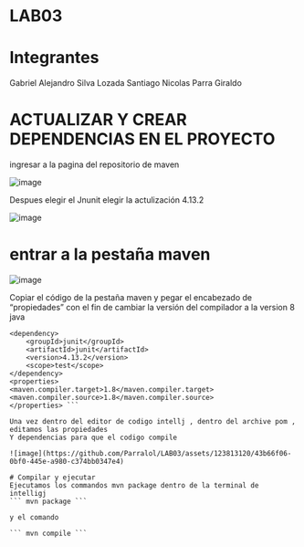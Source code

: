 # LAB03
# Integrantes 
Gabriel Alejandro Silva Lozada
Santiago Nicolas Parra Giraldo

# ACTUALIZAR Y CREAR DEPENDENCIAS EN EL PROYECTO
ingresar a la pagina del repositorio de maven

![image](https://github.com/Parralol/LAB03/assets/123813120/7189c017-1d12-4439-8834-9d76f0f1b678)

Despues elegir el Jnunit elegir la actulización 4.13.2

![image](https://github.com/Parralol/LAB03/assets/123813120/ed06f84d-b7ea-4348-bb4c-17a478e17d2c)

# entrar a la pestaña maven 

![image](https://github.com/Parralol/LAB03/assets/123813120/cf08e6c2-4407-4347-8e2e-774f1b96ae9b)

Copiar el código de la pestaña maven y pegar el encabezado de “propiedades” con el fin de cambiar la versión del compilador a la  version 8 java

``` <!-- https://mvnrepository.com/artifact/junit/junit -->
<dependency>
    <groupId>junit</groupId>
    <artifactId>junit</artifactId>
    <version>4.13.2</version>
    <scope>test</scope>
</dependency>
<properties>
<maven.compiler.target>1.8</maven.compiler.target>
<maven.compiler.source>1.8</maven.compiler.source>
</properties> ```

Una vez dentro del editor de codigo intellj , dentro del archive pom , editamos las propiedades
Y dependencias para que el codigo compile

![image](https://github.com/Parralol/LAB03/assets/123813120/43b66f06-0bf0-445e-a980-c374bb0347e4)

# Compilar y ejecutar
Ejecutamos los commandos mvn package dentro de la terminal de intelligj
``` mvn package ```

y el comando

``` mvn compile ```

























